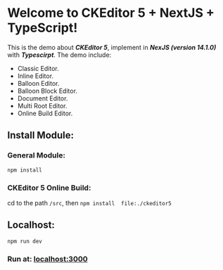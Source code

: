 # Welcome to CKEditor 5 + NextJS + TypeScript!
This is the demo about ***CKEditor 5***, implement in ***NexJS (version 14.1.0)*** with ***Typescirpt***.
The demo include:
-   Classic Editor.
-   Inline Editor.
-   Balloon Editor.
-   Balloon Block Editor.
-   Document Editor.
-   Multi Root Editor.
-   Online Build Editor.

## Install Module:
### General Module: 
`npm install`
### CKEditor 5 Online Build: 
cd to the path `/src`, then `npm install  file:./ckeditor5`

## Localhost:
`npm run dev`
### Run at: [localhost:3000](localhost:3000)